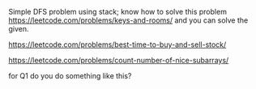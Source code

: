 
Simple DFS problem using stack; know how to solve this problem https://leetcode.com/problems/keys-and-rooms/ and you can solve the given.

https://leetcode.com/problems/best-time-to-buy-and-sell-stock/

https://leetcode.com/problems/count-number-of-nice-subarrays/

for Q1 do you do something like this?